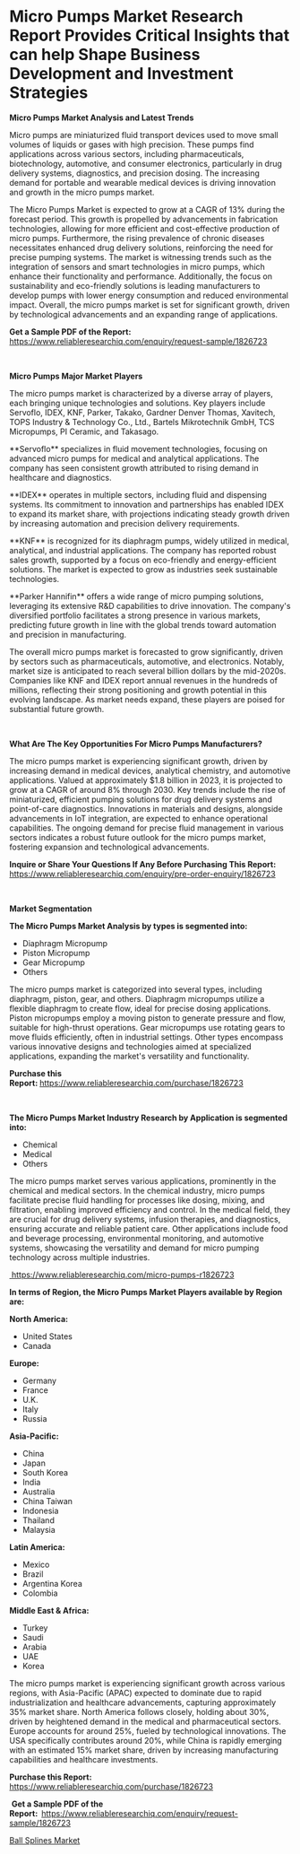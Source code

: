 <p><h1>Micro Pumps Market Research Report Provides Critical Insights that can help Shape Business Development and Investment Strategies</h1></p><p><strong>Micro Pumps Market Analysis and Latest Trends</strong></p>
<p><p>Micro pumps are miniaturized fluid transport devices used to move small volumes of liquids or gases with high precision. These pumps find applications across various sectors, including pharmaceuticals, biotechnology, automotive, and consumer electronics, particularly in drug delivery systems, diagnostics, and precision dosing. The increasing demand for portable and wearable medical devices is driving innovation and growth in the micro pumps market.</p><p>The Micro Pumps Market is expected to grow at a CAGR of 13% during the forecast period. This growth is propelled by advancements in fabrication technologies, allowing for more efficient and cost-effective production of micro pumps. Furthermore, the rising prevalence of chronic diseases necessitates enhanced drug delivery solutions, reinforcing the need for precise pumping systems. The market is witnessing trends such as the integration of sensors and smart technologies in micro pumps, which enhance their functionality and performance. Additionally, the focus on sustainability and eco-friendly solutions is leading manufacturers to develop pumps with lower energy consumption and reduced environmental impact. Overall, the micro pumps market is set for significant growth, driven by technological advancements and an expanding range of applications.</p></p>
<p><strong>Get a Sample PDF of the Report:&nbsp;</strong> <a href="https://www.reliableresearchiq.com/enquiry/request-sample/1826723?utm_campaign=2298&utm_medium=2&utm_source=Github&utm_content=ia&utm_term=18022025&utm_id=micro-pumps">https://www.reliableresearchiq.com/enquiry/request-sample/1826723</a></p>
<p>&nbsp;</p>
<p><strong>Micro Pumps Major Market Players</strong></p>
<p><p>The micro pumps market is characterized by a diverse array of players, each bringing unique technologies and solutions. Key players include Servoflo, IDEX, KNF, Parker, Takako, Gardner Denver Thomas, Xavitech, TOPS Industry & Technology Co., Ltd., Bartels Mikrotechnik GmbH, TCS Micropumps, PI Ceramic, and Takasago.</p><p>**Servoflo** specializes in fluid movement technologies, focusing on advanced micro pumps for medical and analytical applications. The company has seen consistent growth attributed to rising demand in healthcare and diagnostics.</p><p>**IDEX** operates in multiple sectors, including fluid and dispensing systems. Its commitment to innovation and partnerships has enabled IDEX to expand its market share, with projections indicating steady growth driven by increasing automation and precision delivery requirements.</p><p>**KNF** is recognized for its diaphragm pumps, widely utilized in medical, analytical, and industrial applications. The company has reported robust sales growth, supported by a focus on eco-friendly and energy-efficient solutions. The market is expected to grow as industries seek sustainable technologies.</p><p>**Parker Hannifin** offers a wide range of micro pumping solutions, leveraging its extensive R&D capabilities to drive innovation. The company's diversified portfolio facilitates a strong presence in various markets, predicting future growth in line with the global trends toward automation and precision in manufacturing.</p><p>The overall micro pumps market is forecasted to grow significantly, driven by sectors such as pharmaceuticals, automotive, and electronics. Notably, market size is anticipated to reach several billion dollars by the mid-2020s. Companies like KNF and IDEX report annual revenues in the hundreds of millions, reflecting their strong positioning and growth potential in this evolving landscape. As market needs expand, these players are poised for substantial future growth.</p></p>
<p>&nbsp;</p>
<p><strong>What Are The Key Opportunities For Micro Pumps Manufacturers?</strong></p>
<p><p>The micro pumps market is experiencing significant growth, driven by increasing demand in medical devices, analytical chemistry, and automotive applications. Valued at approximately $1.8 billion in 2023, it is projected to grow at a CAGR of around 8% through 2030. Key trends include the rise of miniaturized, efficient pumping solutions for drug delivery systems and point-of-care diagnostics. Innovations in materials and designs, alongside advancements in IoT integration, are expected to enhance operational capabilities. The ongoing demand for precise fluid management in various sectors indicates a robust future outlook for the micro pumps market, fostering expansion and technological advancements.</p></p>
<p><strong>Inquire or Share Your Questions If Any Before Purchasing This Report:</strong> <a href="https://www.reliableresearchiq.com/enquiry/pre-order-enquiry/1826723?utm_campaign=2298&utm_medium=2&utm_source=Github&utm_content=ia&utm_term=18022025&utm_id=micro-pumps">https://www.reliableresearchiq.com/enquiry/pre-order-enquiry/1826723</a></p>
<p>&nbsp;</p>
<p><strong>Market Segmentation</strong></p>
<p><strong>The Micro Pumps Market Analysis by types is segmented into:</strong></p>
<p><ul><li>Diaphragm Micropump</li><li>Piston Micropump</li><li>Gear Micropump</li><li>Others</li></ul></p>
<p><p>The micro pumps market is categorized into several types, including diaphragm, piston, gear, and others. Diaphragm micropumps utilize a flexible diaphragm to create flow, ideal for precise dosing applications. Piston micropumps employ a moving piston to generate pressure and flow, suitable for high-thrust operations. Gear micropumps use rotating gears to move fluids efficiently, often in industrial settings. Other types encompass various innovative designs and technologies aimed at specialized applications, expanding the market's versatility and functionality.</p></p>
<p><strong>Purchase this Report:&nbsp;</strong><a href="https://www.reliableresearchiq.com/purchase/1826723?utm_campaign=2298&utm_medium=2&utm_source=Github&utm_content=ia&utm_term=18022025&utm_id=micro-pumps">https://www.reliableresearchiq.com/purchase/1826723</a></p>
<p>&nbsp;</p>
<p><strong>The Micro Pumps Market Industry Research by Application is segmented into:</strong></p>
<p><ul><li>Chemical</li><li>Medical</li><li>Others</li></ul></p>
<p><p>The micro pumps market serves various applications, prominently in the chemical and medical sectors. In the chemical industry, micro pumps facilitate precise fluid handling for processes like dosing, mixing, and filtration, enabling improved efficiency and control. In the medical field, they are crucial for drug delivery systems, infusion therapies, and diagnostics, ensuring accurate and reliable patient care. Other applications include food and beverage processing, environmental monitoring, and automotive systems, showcasing the versatility and demand for micro pumping technology across multiple industries.</p></p>
<p><a href="https://www.reliableresearchiq.com/micro-pumps-r1826723?utm_campaign=2298&utm_medium=2&utm_source=Github&utm_content=ia&utm_term=18022025&utm_id=micro-pumps">&nbsp;https://www.reliableresearchiq.com/micro-pumps-r1826723</a></p>
<p><strong>In terms of Region, the Micro Pumps Market Players available by Region are:</strong></p>
<p>
    <p> <strong> North America: </strong>
        <ul>
            <li>United States</li>
            <li>Canada</li>
        </ul>
        </p> 
    <p> <strong> Europe: </strong>
        <ul>
            <li>Germany</li>
            <li>France</li>
            <li>U.K.</li>
            <li>Italy</li>
            <li>Russia</li>
        </ul>
        </p> 
    <p> <strong> Asia-Pacific: </strong>
        <ul>
            <li>China</li>
            <li>Japan</li>
            <li>South Korea</li>
            <li>India</li>
            <li>Australia</li>
            <li>China Taiwan</li>
            <li>Indonesia</li>
            <li>Thailand</li>
            <li>Malaysia</li>
        </ul>
        </p> 
    <p> <strong> Latin America: </strong>
        <ul>
            <li>Mexico</li>
            <li>Brazil</li>
            <li>Argentina Korea</li>
            <li>Colombia</li>
        </ul>
        </p> 
    <p> <strong> Middle East & Africa: </strong>
        <ul>
            <li>Turkey</li>
            <li>Saudi</li>
            <li>Arabia</li>
            <li>UAE</li>
            <li>Korea</li>
        </ul>
    </p>
    </p>
<p><p>The micro pumps market is experiencing significant growth across various regions, with Asia-Pacific (APAC) expected to dominate due to rapid industrialization and healthcare advancements, capturing approximately 35% market share. North America follows closely, holding about 30%, driven by heightened demand in the medical and pharmaceutical sectors. Europe accounts for around 25%, fueled by technological innovations. The USA specifically contributes around 20%, while China is rapidly emerging with an estimated 15% market share, driven by increasing manufacturing capabilities and healthcare investments.</p></p>
<p><strong>Purchase this Report: </strong><a href="https://www.reliableresearchiq.com/purchase/1826723?utm_campaign=2298&utm_medium=2&utm_source=Github&utm_content=ia&utm_term=18022025&utm_id=micro-pumps">https://www.reliableresearchiq.com/purchase/1826723</a></p>
<p>&nbsp;<strong>Get a Sample PDF of the Report:&nbsp;&nbsp;</strong><a href="https://www.reliableresearchiq.com/enquiry/request-sample/1826723?utm_campaign=2298&utm_medium=2&utm_source=Github&utm_content=ia&utm_term=18022025&utm_id=micro-pumps">https://www.reliableresearchiq.com/enquiry/request-sample/1826723</a></p>
<p><strong></strong></p>
<p><p><a href="https://github.com/maclarensidney/Market-Research-Report-List-1/blob/main/ball-splines-market.md?utm_campaign=2298&utm_medium=2&utm_source=Github&utm_content=ia&utm_term=18022025&utm_id=micro-pumps">Ball Splines Market</a></p></p>